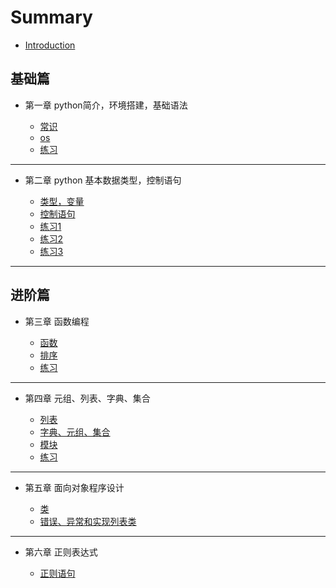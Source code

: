 # Summary

* [Introduction](README.md)

## 基础篇

* 第一章 python简介，环境搭建，基础语法

	 * [常识](basic/常识.md)
	 * [os](basic/os.md)
	 * [练习](practice/运算.md)

---

* 第二章 python 基本数据类型，控制语句

	 * [类型，变量](basic/类型_变量.md)
	 * [控制语句](basic/控制语句.md)
	 * [练习1](practice/类型变量.md)
	 * [练习2](practice/语句体.md)
	 * [练习3](practice/while.md)

---

## 进阶篇

* 第三章 函数编程

	 * [函数](basic/define.md)
	 * [排序](basic/sort.md)
	 * [练习](practice/函数.md)

---

* 第四章 元组、列表、字典、集合

	 * [列表](basic/list.md)
	 * [字典、元组、集合](basic/dict_tuple_set.md)
	 * [模块](basic/module.md)
	 * [练习](practice/list.md)

---

* 第五章 面向对象程序设计

	 * [类](basic/class.md)
	 * [错误、异常和实现列表类](basic/error_and_list.md)


---

* 第六章 正则表达式

	* [正则语句](basic/pattern.md)